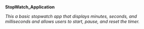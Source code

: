 **StopWatch_Application**

*This a basic stopwatch app that displays minutes, seconds, and milliseconds and allows users to start, pause, and reset the timer.*
